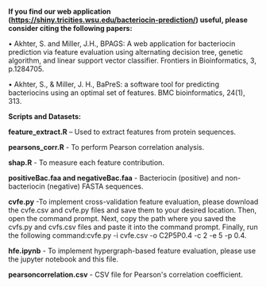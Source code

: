 **If you find our web application (https://shiny.tricities.wsu.edu/bacteriocin-prediction/) useful, please consider citing the following papers:**

• Akhter, S. and Miller, J.H., BPAGS: A web application for bacteriocin prediction via feature evaluation using alternating decision tree, genetic algorithm, and linear support vector classifier. Frontiers in Bioinformatics, 3, p.1284705.

• Akhter, S., & Miller, J. H., BaPreS: a software tool for predicting bacteriocins using an optimal set of features. BMC bioinformatics, 24(1), 313.

**Scripts and Datasets:**

**feature_extract.R** – Used to extract features from protein sequences.

**pearsons_corr.R** - To perform Pearson correlation analysis.

**shap.R** - To measure each feature contribution.

**positiveBac.faa and negativeBac.faa** - Bacteriocin (positive) and non-bacteriocin (negative) FASTA sequences.

**cvfe.py** -To implement cross-validation feature evaluation, please download the cvfe.csv and cvfe.py files and save them to your desired location. Then, open the command prompt. Next, copy the path where you saved the cvfs.py and cvfs.csv files and paste it into the command prompt. Finally, run the following command:cvfe.py -i cvfe.csv -o C2P5P0.4 -c 2 -e 5 -p 0.4.

**hfe.ipynb** - To implement hypergraph-based feature evaluation, please use the jupyter notebook and this file.

**pearsoncorrelation.csv** - CSV file for Pearson's correlation coefficient.


